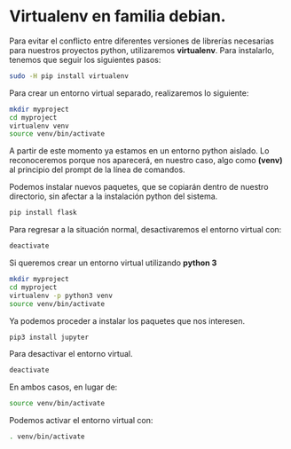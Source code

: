 
# Virtualenv en familia debian.
Para evitar el conflicto entre diferentes versiones de librerías necesarias para nuestros proyectos python, utilizaremos **virtualenv**. Para instalarlo, tenemos que seguir los siguientes pasos:
```bash
sudo -H pip install virtualenv
```
Para crear un entorno virtual separado, realizaremos lo siguiente:
```bash
mkdir myproject
cd myproject
virtualenv venv
source venv/bin/activate
```
A partir de este momento ya estamos en un entorno python aislado. Lo reconoceremos porque nos aparecerá, en nuestro caso, algo como **(venv)** al principio del prompt de la línea de comandos.

Podemos instalar nuevos paquetes, que se copiarán dentro de nuestro directorio, sin afectar a la instalación python del sistema.
```bash
pip install flask
```
Para regresar a la situación normal, desactivaremos el entorno virtual con:
```bash
deactivate 
```

Si queremos crear un entorno virtual utilizando **python 3**
```bash
mkdir myproject
cd myproject
virtualenv -p python3 venv
source venv/bin/activate
```

Ya podemos proceder a instalar los paquetes que nos interesen.
```bash
pip3 install jupyter
```
Para desactivar el entorno virtual.
```bash
deactivate
```

En ambos casos, en lugar de:
```bash
source venv/bin/activate
```
Podemos activar el entorno virtual con:
```bash
. venv/bin/activate
```